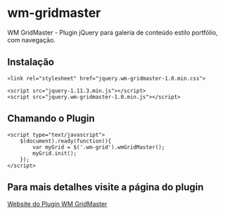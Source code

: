 wm-gridmaster
===========

WM GridMaster - Plugin jQuery para galeria de conteúdo estilo portfólio, com navegação.

## Instalação

    <link rel="stylesheet" href="jquery.wm-gridmaster-1.0.min.css">

	<script src="jquery-1.11.3.min.js"></script>
	<script src="jquery.wm-gridmaster-1.0.min.js"></script>

## Chamando o Plugin

    <script type="text/javascript">
	    $(document).ready(function(){
			var myGrid = $('.wm-grid').wmGridMaster();
			myGrid.init();
		});
    </script>

## Para mais detalhes visite a página do plugin

[Website do Plugin WM GridMaster](http://welisonmenezes.com.br/extras/plugins/jquery/wm-gridmaster/)
